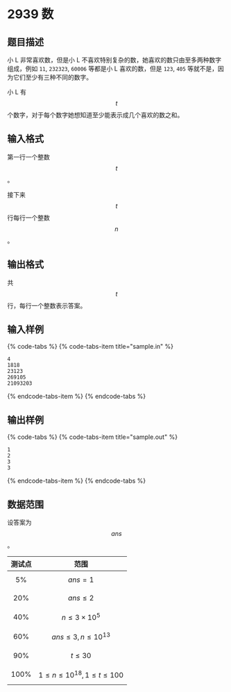 # 2939 数

## 题目描述

小 L 非常喜欢数，但是小 L 不喜欢特别复杂的数，她喜欢的数只由至多两种数字组成，例如 `11`, `232323`, `60006` 等都是小 L 喜欢的数，但是 `123`, `405` 等就不是，因为它们至少有三种不同的数字。

小 L 有 $$t$$ 个数字，对于每个数字她想知道至少能表示成几个喜欢的数之和。

## 输入格式

第一行一个整数 $$t$$。

接下来 $$t$$ 行每行一个整数 $$n$$。

## 输出格式

共 $$t$$ 行，每行一个整数表示答案。

## 输入样例

{% code-tabs %}
{% code-tabs-item title="sample.in" %}
```text
4
1818
23123
269105
21093203
```
{% endcode-tabs-item %}
{% endcode-tabs %}

## 输出样例

{% code-tabs %}
{% code-tabs-item title="sample.out" %}
```text
1
2
3
3
```
{% endcode-tabs-item %}
{% endcode-tabs %}

## 数据范围

设答案为 $$ans$$。

| 测试点 | 范围 |
| :---: | :---: |
| 5% | $$ans = 1$$ |
| 20% | $$ans \leq 2$$ |
| 40% | $$n \leq 3 \times 10^5$$ |
| 60% | $$ans \leq 3,\,n \leq 10^{13}$$ |
| 90% | $$t \leq 30$$ |
| 100% | $$1 \leq n \leq 10^{18},\,1 \leq t \leq 100$$ |

